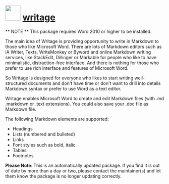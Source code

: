 ﻿# <img src="https://cdn.jsdelivr.net/gh/mkevenaar/chocolatey-packages@460f3840913659bcfe3189d151ecf3e6fa3efcc6/icons/bacula.png" width="48" height="48"/> [writage](https://chocolatey.org/packages/writage)

** NOTE ** This package requires Word 2010 or higher to be installed.

The main idea of Writage is providing opportunity to write in Markdown to those who like Microsoft Word. There are lots of Markdown editors such as iA Writer, Texts, WriteMonkey or Byword and online Markdown writing services, like StackEdit, Dillinger or Markable for people who like to have minimalistic, distraction-free interface. And there is nothing for those who prefer to use rich interface and features of Microsoft Word.

So Writage is designed for everyone who likes to start writing well-structured documents and don't have time or don't want to drill into details Markdown syntax or prefer to use Word as a text editor.

Writage enables Microsoft Word to create and edit Markdown files (with .md .markdown or .text extensions). You could also save your .doc file as Markdown file.

The following Markdown elements are supported:

- Headings
- Lists (numbered and bulleted)
- Links
- Font styles such as bold, italic
- Tables
- Footnotes

**Please Note**: This is an automatically updated package. If you find it is
out of date by more than a day or two, please contact the maintainer(s) and
let them know the package is no longer updating correctly.
